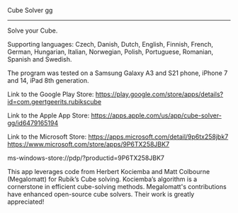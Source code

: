 Cube Solver gg
______________


Solve your Cube.

Supporting languages: Czech, Danish, Dutch, English, Finnish, French, German, Hungarian, Italian, Norwegian, Polish, Portuguese, Romanian, Spanish and Swedish.

The program was tested on a Samsung Galaxy A3 and S21 phone, iPhone 7 and 14, iPad 8th generation.

Link to the Google Play Store:
https://play.google.com/store/apps/details?id=com.geertgeerits.rubikscube

Link to the Apple App Store:
https://apps.apple.com/us/app/cube-solver-gg/id6479165194

Link to the Microsoft Store:
https://apps.microsoft.com/detail/9p6tx258jbk7
https://www.microsoft.com/store/apps/9P6TX258JBK7

ms-windows-store://pdp/?productid=9P6TX258JBK7

This app leverages code from Herbert Kociemba and Matt Colbourne (Megalomatt) for Rubik’s Cube solving.
Kociemba’s algorithm is a cornerstone in efficient cube-solving methods.
Megalomatt's contributions have enhanced open-source cube solvers.
Their work is greatly appreciated!
